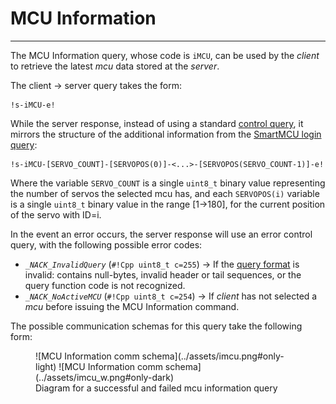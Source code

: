 # MCU Information
---

The MCU Information query, whose code is `iMCU`, can be used by the _client_ to retrieve the latest _mcu_ data stored at the _server_.

The client → server query takes the form:
```
!s-iMCU-e!
```

While the server response, instead of using a standard [control query](Control%20Query.md), it mirrors the structure of the additional information from the [SmartMCU login query](Identification%20Query.md//#mcu-login-query):
```
!s-iMCU-[SERVO_COUNT]-[SERVOPOS(0)]-<...>-[SERVOPOS(SERVO_COUNT-1)]-e!
```
Where the variable `SERVO_COUNT` is a single `uint8_t` binary value representing the number of servos the selected mcu has, and each `SERVOPOS(i)` variable is a single `uint8_t` binary value in the range [1→180], for the current position of the servo with ID=i.

In the event an error occurs, the server response will use an error control query, with the following possible error codes:

- _`_NACK_InvalidQuery`_ (`#!Cpp uint8_t c=255`) → If the [query format](Protocol%20Definition.md/#client-server-query-format) is invalid: contains null-bytes, invalid header or tail sequences, or the query function code is not recognized.
- _`_NACK_NoActiveMCU`_ (`#!Cpp uint8_t c=254`) → If _client_ has not selected a _mcu_ before issuing the MCU Information command.

The possible communication schemas for this query take the following form:

<figure markdown="span">
  ![MCU Information comm schema](../assets/imcu.png#only-light)
  ![MCU Information comm schema](../assets/imcu_w.png#only-dark)
  <figcaption>Diagram for a successful and failed mcu information query</figcaption>
</figure>